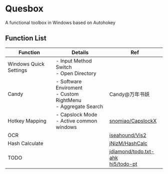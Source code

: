 # Quesbox

A functional toolbox in Windows based on Autohokey

## Function List

|Function|Details|Ref|
|---|---|---|
|Windows Quick Settings|- Input Method Switch</br>- Open Directory||
|Candy|- Software Enviroment</br>- Custom RightMenu</br>- Aggregate Search|Candy@万年书妖|
|Hotkey Mapping|- Capslock Mode</br>- Active common windows| [snomiao/CapslockX](https://github.com/snomiao/CapslockX)|
|OCR|| [iseahound/Vis2](https://github.com/iseahound/Vis2)|
|Hash Calculate|| [jNizM/HashCalc](https://github.com/jNizM/HashCalc)|
|TODO||[jdiamond/todo.txt-ahk](https://github.com/jdiamond/todo.txt-ahk)</br>[hi5/todo-pt](https://github.com/hi5/todo-pt)|